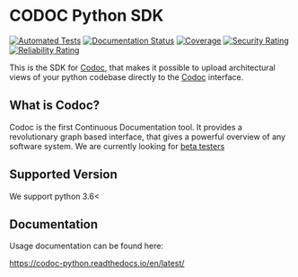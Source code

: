 # CODOC Python SDK
[![Automated Tests](https://github.com/svadilfare/codoc-python/actions/workflows/automated-tests.yml/badge.svg)](https://github.com/svadilfare/codoc-python/actions/workflows/automated-tests.yml)
[![Documentation Status](https://readthedocs.org/projects/pip/badge/?version=stable)](https://pip.pypa.io/en/stable/?badge=stable)
[![Coverage](https://sonarcloud.io/api/project_badges/measure?project=svadilfare_codoc-python&metric=coverage&token=87db581f3fdbed3f091a90ed187a1a0cad581529)](https://sonarcloud.io/dashboard?id=svadilfare_codoc-python)
[![Security Rating](https://sonarcloud.io/api/project_badges/measure?project=svadilfare_codoc-python&metric=security_rating&token=87db581f3fdbed3f091a90ed187a1a0cad581529)](https://sonarcloud.io/dashboard?id=svadilfare_codoc-python)
[![Reliability Rating](https://sonarcloud.io/api/project_badges/measure?project=svadilfare_codoc-python&metric=reliability_rating&token=87db581f3fdbed3f091a90ed187a1a0cad581529)](https://sonarcloud.io/dashboard?id=svadilfare_codoc-python)

This is the SDK for [Codoc](https://codoc.org/), that makes it possible to
upload architectural views of your python codebase directly to the
[Codoc](https://codoc.org/) interface.

## What is Codoc?
Codoc is the first Continuous Documentation tool.
It provides a revolutionary graph based interface,
that gives a powerful overview of any software system.
We are currently looking for [beta testers](https://codoc.org/signup/)

## Supported Version
We support python 3.6<

## Documentation

Usage documentation can be found here:

https://codoc-python.readthedocs.io/en/latest/
